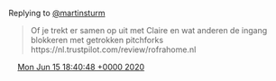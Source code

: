 Replying to [@martinsturm](https://twitter.com/DromerDenker/status/1272597534339465216)

> Of je trekt er samen op uit met Claire en wat anderen de ingang blokkeren met getrokken pitchforks https://nl\.trustpilot\.com/review/rofrahome\.nl

<img src="../../media/tweet.ico" width="12" /> [Mon Jun 15 18:40:48 +0000 2020](https://twitter.com/DromerDenker/status/1272599959200845824)